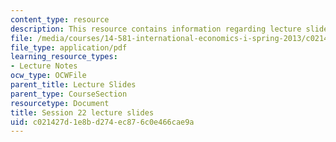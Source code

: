 ```yaml
---
content_type: resource
description: This resource contains information regarding lecture slide 22.
file: /media/courses/14-581-international-economics-i-spring-2013/c021427d1e8bd274ec876c0e466cae9a_MIT14_581S13_Lecslides22.pdf
file_type: application/pdf
learning_resource_types:
- Lecture Notes
ocw_type: OCWFile
parent_title: Lecture Slides
parent_type: CourseSection
resourcetype: Document
title: Session 22 lecture slides
uid: c021427d-1e8b-d274-ec87-6c0e466cae9a
---
```

